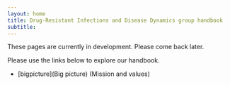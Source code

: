 ```yaml
---
layout: home
title: Drug-Resistant Infections and Disease Dynamics group handbook
subtitle: 
---
```


These pages are currently in development. Please come back later.

Please use the links below to explore our handbook. 

* [bigpicture](Big picture) (Mission and values)